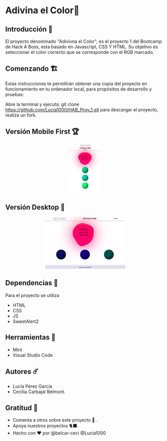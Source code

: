 # Adivina el Color📌

## Introducción 🚀 

El proyecto denominado  "Adivivna el Color", es el proyecto 1 del Bootcamp de Hack A Boss, esta basado en Javascript, CSS Y HTML. Su objetivo es seleccionar el color correcto que se corresponde con el RGB marcado.

## Comenzando 🏗 
Estas instrucciones te permitirán obtener una copia del proyecto en funcionamiento en tu ordenador local, para propósitos de desarrollo y pruebas:

Abre la terminal y ejecuta: git clone https://github.com/Lucia1000/HAB_Proy_1.git para descargar el proyecto, realiza un fork.

## Versión Mobile First 🏆

<p align="center"> 
  <img src="./images/imgReadme.md/landingMovil.png?raw=true" width=20%>
</p>
  
## Versión Desktop 🥇

<p align="center"> 
  <img src="./images/imgReadme.md/landingDesktop.png?raw=true" width=50%>
</p>


## Dependencias 🧩
Para el proyecto se utiliza 
* HTML
* CSS
* JS
* SweetAlert2

## Herramientas  🌈

* Miró
* Visual Studio Code

## Autores ☄️
* Lucía Pérez García
* Cecilia Carbajal Belmont.

## Gratitud 🎁
* Comenta a otros sobre este proyecto 📢 .
* Apoya nuestros proyectos 🐈‍⬛.
* Hecho con  ❤️ por @belcar-ceci  @Lucia1000  